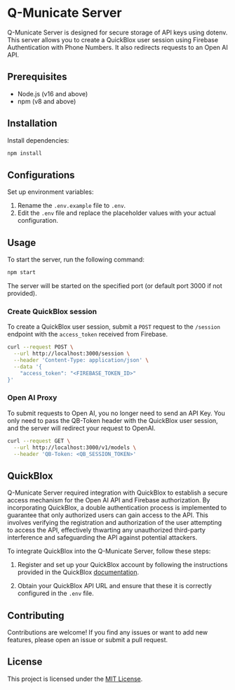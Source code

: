 # Q-Municate Server

Q-Municate Server is designed for secure storage of API keys using dotenv.
This server allows you to create a QuickBlox user session using Firebase Authentication with Phone Numbers.
It also redirects requests to an Open AI API.

## Prerequisites

- Node.js (v16 and above)
- npm (v8 and above)

## Installation

Install dependencies:

```bash
npm install
```

## Configurations

Set up environment variables:

1. Rename the `.env.example` file to `.env`.
2. Edit the `.env` file and replace the placeholder values with your actual configuration.

## Usage

To start the server, run the following command:

```bash
npm start
```

The server will be started on the specified port (or default port 3000 if not provided).

### Create QuickBlox session

To create a QuickBlox user session, submit a `POST` request to the `/session` endpoint with the `access_token` received from Firebase.

```bash
curl --request POST \
  --url http://localhost:3000/session \
  --header 'Content-Type: application/json' \
  --data '{
	"access_token": "<FIREBASE_TOKEN_ID>"
}'
```

### Open AI Proxy

To submit requests to Open AI, you no longer need to send an API Key.
You only need to pass the QB-Token header with the QuickBlox user session,
and the server will redirect your request to OpenAI.

```bash
curl --request GET \
  --url http://localhost:3000/v1/models \
  --header 'QB-Token: <QB_SESSION_TOKEN>'
```

## QuickBlox

Q-Municate Server required integration with QuickBlox to establish a secure access mechanism for the Open AI API and Firebase authorization. By incorporating QuickBlox, a double authentication process is implemented to guarantee that only authorized users can gain access to the API. This involves verifying the registration and authorization of the user attempting to access the API, effectively thwarting any unauthorized third-party interference and safeguarding the API against potential attackers.

To integrate QuickBlox into the Q-Municate Server, follow these steps:

1. Register and set up your QuickBlox account by following the instructions provided in the QuickBlox [documentation](https://docs.quickblox.com/docs/introduction).

2. Obtain your QuickBlox API URL and ensure that these it is correctly configured in the `.env` file.

## Contributing

Contributions are welcome! If you find any issues or want to add new features, please open an issue or submit a pull request.

## License

This project is licensed under the [MIT License](LICENSE).
